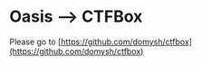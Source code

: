# Oasis --> CTFBox
Please go to [https://github.com/domysh/ctfbox](https://github.com/domysh/ctfbox)

